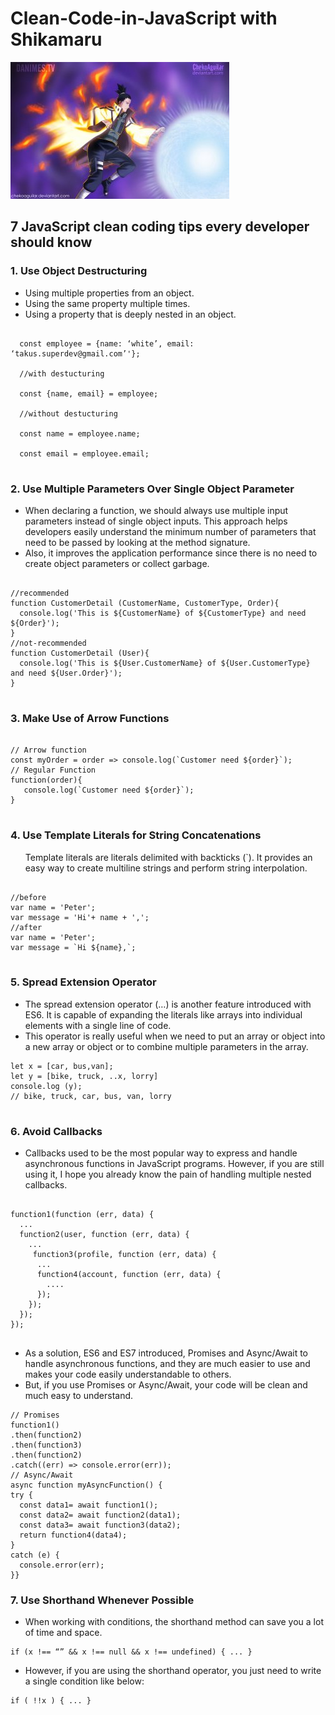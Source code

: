 # Clean-Code-in-JavaScript with Shikamaru

![shikamaru](https://github.com/whitebird1016/Clean-Code-in-JavaScript/blob/main/thumb-350-948514.jpg)


<h2> 7 JavaScript clean coding tips every developer should know</h2>


<h3>1. Use Object Destructuring </h3>
<ul><li>Using multiple properties from an object.</li>
<li>Using the same property multiple times.</li>
<li>Using a property that is deeply nested in an object.</li>
</ul>

```

  const employee = {name: ‘white’, email: ‘takus.superdev@gmail.com’'};

  //with destucturing

  const {name, email} = employee;

  //without destucturing

  const name = employee.name;

  const email = employee.email;
  
```


<h3>2. Use Multiple Parameters Over Single Object Parameter </h3>
<ul><li>When declaring a function, we should always use multiple input parameters instead of single object inputs. This approach helps developers easily understand the minimum number of parameters that need to be passed by looking at the method signature.</li>
<li>Also, it improves the application performance since there is no need to create object parameters or collect garbage.</li>
</ul>

```

//recommended
function CustomerDetail (CustomerName, CustomerType, Order){    
  console.log('This is ${CustomerName} of ${CustomerType} and need ${Order}');
} 
//not-recommended
function CustomerDetail (User){    
  console.log('This is ${User.CustomerName} of ${User.CustomerType} and need ${User.Order}');
}
  
```

<h3>3. Make Use of Arrow Functions
 </h3>
<ul><liArrow functions provide a concise way of writing JavaScript functions while resolving the problem of accessing this property inside callbacks.
If you are using arrow functions, curly braces, parenthesis, function, and return keywords become optional. Most importantly, your code becomes more understandable and clearer..</li>
</ul>

```

// Arrow function
const myOrder = order => console.log(`Customer need ${order}`);
// Regular Function
function(order){
   console.log(`Customer need ${order}`);
}
  
```

<h3>4. Use Template Literals for String Concatenations
 </h3>
<ul>Template literals are literals delimited with backticks (`). It provides an easy way to create multiline strings and perform string interpolation.
</li>
</ul>

```

//before
var name = 'Peter';
var message = 'Hi'+ name + ',';
//after
var name = 'Peter';
var message = `Hi ${name},`;
  
```

<h3>5. Spread Extension Operator
 </h3>
<ul><li>The spread extension operator (…) is another feature introduced with ES6. It is capable of expanding the literals like arrays into individual elements with a single line of code.
</li>
<li>This operator is really useful when we need to put an array or object into a new array or object or to combine multiple parameters in the array.
</li>
</ul>

```
let x = [car, bus,van];
let y = [bike, truck, ..x, lorry]
console.log (y);
// bike, truck, car, bus, van, lorry
  
```

<h3>6. Avoid Callbacks
 </h3>
<ul><li>Callbacks used to be the most popular way to express and handle asynchronous functions in JavaScript programs. However, if you are still using it, I hope you already know the pain of handling multiple nested callbacks.
</li>
</ul>

```

function1(function (err, data) { 
  ...  
  function2(user, function (err, data) {
    ...
     function3(profile, function (err, data) {
      ...
      function4(account, function (err, data) {
        ....
      }); 
    }); 
  });
});
  
```
<ul><li>As a solution, ES6 and ES7 introduced, Promises and Async/Await to handle asynchronous functions, and they are much easier to use and makes your code easily understandable to others.
</li><li>
But, if you use Promises or Async/Await, your code will be clean and much easy to understand.</li>
</ul>

```
// Promises
function1() 
.then(function2) 
.then(function3) 
.then(function2) 
.catch((err) => console.error(err));
// Async/Await
async function myAsyncFunction() {  
try {    
  const data1= await function1();    
  const data2= await function2(data1);    
  const data3= await function3(data2);    
  return function4(data4);  
} 
catch (e) {    
  console.error(err);  
}}

```

<h3>7. Use Shorthand Whenever Possible

 </h3>
<ul><li>When working with conditions, the shorthand method can save you a lot of time and space.

</li>
</ul>

```
if (x !== “” && x !== null && x !== undefined) { ... }
```
<ul><li>However, if you are using the shorthand operator, you just need to write a single condition like below:
</li>
</ul>

```
if ( !!x ) { ... }
```

